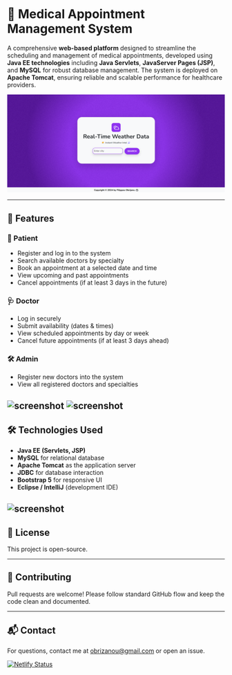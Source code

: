 
# 🏥 Medical Appointment Management System

A comprehensive **web-based platform** designed to streamline the scheduling and management of medical appointments, developed using **Java EE technologies** including **Java Servlets**, **JavaServer Pages (JSP)**, and **MySQL** for robust database management. The system is deployed on **Apache Tomcat**, ensuring reliable and scalable performance for healthcare providers.

![screenshot](images/1.PNG)

---

## 📌 Features

### 👤 Patient
- Register and log in to the system
- Search available doctors by specialty
- Book an appointment at a selected date and time
- View upcoming and past appointments
- Cancel appointments (if at least 3 days in the future)


### 🩺 Doctor
- Log in securely
- Submit availability (dates & times)
- View scheduled appointments by day or week
- Cancel future appointments (if at least 3 days ahead)

### 🛠️ Admin
- Register new doctors into the system
- View all registered doctors and specialties

![screenshot](Images/11.PNG)
![screenshot](Images/12.PNG)
---

## 🛠️ Technologies Used

- **Java EE (Servlets, JSP)**
- **MySQL** for relational database
- **Apache Tomcat** as the application server
- **JDBC** for database interaction
- **Bootstrap 5** for responsive UI
- **Eclipse / IntelliJ** (development IDE)

![screenshot](Images/13.PNG)
---

## 📄 License

This project is open-source.

---

## 🤝 Contributing

Pull requests are welcome! Please follow standard GitHub flow and keep the code clean and documented.

---

## 📬 Contact

For questions, contact me at [obrizanou@gmail.com](mailto:obrizanou@gmail.com) or open an issue.


[![Netlify Status](https://api.netlify.com/api/v1/badges/75683ba0-f5dd-4dda-af91-79c2ded59380/deploy-status)](https://app.netlify.com/projects/citycast-weather-app/deploys)
